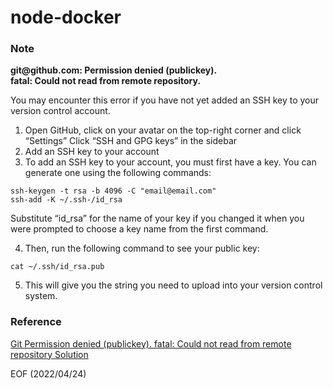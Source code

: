 # node-docker

### Note
<p>
<strong>git@github.com: Permission denied (publickey). <br />
fatal: Could not read from remote repository.</strong>
<p>
You may encounter this error if you have not yet added an SSH key to your version control account. 

1. Open GitHub, click on your avatar on the top-right corner and click “Settings”
Click “SSH and GPG keys” in the sidebar
2. Add an SSH key to your account
3. To add an SSH key to your account, you must first have a key. You can generate one using the following commands:
```
ssh-keygen -t rsa -b 4096 -C "email@email.com"
ssh-add -K ~/.ssh-/id_rsa
```
Substitute “id_rsa” for the name of your key if you changed it when you were prompted to choose a key name from the first command. 

4. Then, run the following command to see your public key:
```
cat ~/.ssh/id_rsa.pub
```
5. This will give you the string you need to upload into your version control system.

### Reference
[Git Permission denied (publickey). fatal: Could not read from remote repository Solution](https://careerkarma.com/blog/git-permission-denied-publickey/)

EOF (2022/04/24)
